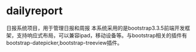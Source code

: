 # dailyreport
日报系统项目，用于管理日报和周报
本系统采用的是bootstrap3.3.5前端开发框架，支持响应式布局，可以兼容ipad，移动设备等。与bootstrap相关的插件有bootstrap-datepicker,bootstrap-treeview插件。
